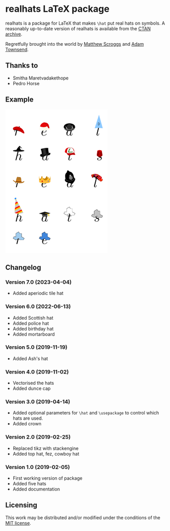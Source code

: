 # realhats LaTeX package

realhats is a package for LaTeX that makes `\hat` put real hats on symbols.
A reasonably up-to-date version of realhats is available from the [CTAN archive](https://ctan.org/pkg/realhats).

Regretfully brought into the world by [Matthew Scroggs](https://github.com/mscroggs) and [Adam Townsend](https://github.com/Pecnut).

## Thanks to 
* Smitha Maretvadakethope
* Pedro Horse

## Example
![Letters with hats on](readme_images/hats.png)

## Changelog
### Version 7.0 (2023-04-04)
* Added aperiodic tile hat
### Version 6.0 (2022-06-13)
* Added Scottish hat
* Added police hat
* Added birthday hat
* Added mortarboard
### Version 5.0 (2019-11-19)
* Added Ash's hat
### Version 4.0 (2019-11-02)
* Vectorised the hats
* Added dunce cap
### Version 3.0 (2019-04-14)
* Added optional parameters for `\hat` and `\usepackage` to control which hats are used.
* Added crown
### Version 2.0 (2019-02-25)
* Replaced tikz with stackengine
* Added top hat, fez, cowboy hat
### Version 1.0 (2019-02-05)
* First working version of package
* Added five hats
* Added documentation

## Licensing
This work may be distributed and/or modified under the conditions of the [MIT license](LICENSE.txt).
